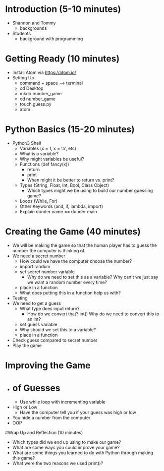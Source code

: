 # Introduction (5-10 minutes)
  - Shannon and Tommy
    - backgrounds
  - Students
    - background with programming

# Getting Ready (10 minutes)
  - Install Atom via https://atom.io/
  - Setting Up
    - command + space --> terminal
    - cd Desktop
    - mkdir number_game
    - cd number_game
    - touch guess.py
    - atom .

# Python Basics (15-20 minutes)
  - Python3 Shell
    - Variables (x = 1, x = 'a', etc)
     - What is a variable?
     - Why might variables be useful?
    - Functions (def fancy(x))
      - return
      - print
      - When might it be better to return vs. print?
    - Types (String, Float, Int, Bool, Class Object)
       - Which types might we be using to build our number guessing game?
    - Loops (While, For)
    - Other Keywords (and, if, lambda, import)
    - Explain dunder name == dunder main

# Creating the Game (40 minutes)
  - We will be making the game so that the human player has to guess the number the computer is thinking of.
  - We need a secret number
    - How could we have the computer choose the number?
    - import random
    - set secret number variable
      - Why do we need to set this as a variable? Why can't we just say we want a random number every time?
    - place in a function
    - What does putting this in a function help us with?
  - Testing
  - We need to get a guess
    - What type does input return?
      - How do we convert that? int() Why do we need to convert this to an int?
    - set guess variable
    - Why should we set this to a variable?
    - place in a function
  - Check guess compared to secret number
  - Play the game

# Improving the Game
  - # of Guesses
    - Use while loop with incrementing variable
  - High or Low
    - Have the computer tell you if your guess was high or low
  - You hide a number from the computer
  - OOP

#Wrap Up and Reflection (10 minutes)
  - Which types did we end up using to make our game?
  - What are some ways you could improve your game?
  - What are some things you learned to do with Python through making this game?
  - What were the two reasons we used print()?
